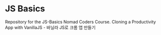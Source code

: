 # JS Basics

Repository for the JS-Basics Nomad Coders Course. 
Cloning a Productivity App with VanillaJS - 바닐라 JS로 크롬 앱 만들기